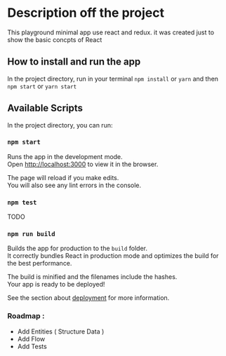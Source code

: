 # Description off the project

This playground minimal app use react and redux. it was created just to show the basic concpts of React


## How to install and run the app
In the project directory, run in your terminal `npm install` or `yarn`  and then `npm start` or `yarn start`

## Available Scripts

In the project directory, you can run:

### `npm start`

Runs the app in the development mode.<br>
Open [http://localhost:3000](http://localhost:3000) to view it in the browser.

The page will reload if you make edits.<br>
You will also see any lint errors in the console.

### `npm test` 

TODO

### `npm run build`

Builds the app for production to the `build` folder.<br>
It correctly bundles React in production mode and optimizes the build for the best performance.

The build is minified and the filenames include the hashes.<br>
Your app is ready to be deployed!

See the section about [deployment](#deployment) for more information.

### Roadmap : 
- Add Entities ( Structure Data )
- Add Flow
- Add Tests  